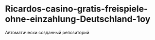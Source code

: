 # Ricardos-casino-gratis-freispiele-ohne-einzahlung-Deutschland-1oy
Автоматически созданный репозиторий
